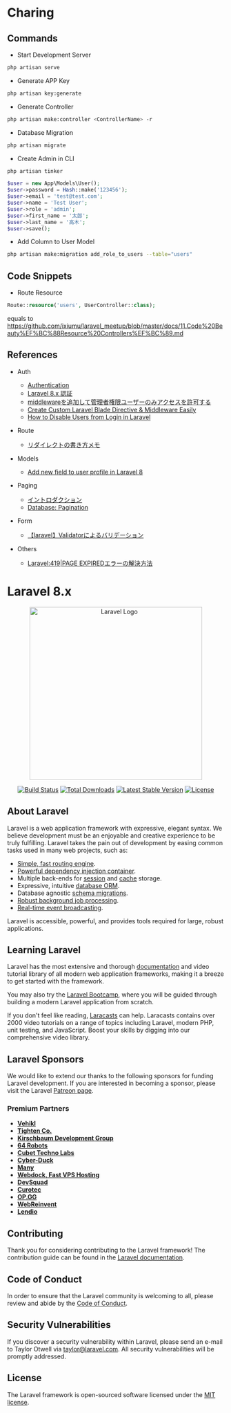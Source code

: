 # Charing


## Commands

- Start Development Server
```bash
php artisan serve
```

- Generate APP Key
```bash
php artisan key:generate
```

- Generate Controller
```bash
php artisan make:controller <ControllerName> -r
```

- Database Migration
```bash
php artisan migrate
```

- Create Admin in CLI
```bash
php artisan tinker
```
```php
$user = new App\Models\User();
$user->password = Hash::make('123456');
$user->email = 'test@test.com';
$user->name = 'Test User';
$user->role = 'admin';
$user->first_name = '太郎';
$user->last_name = '高木';
$user->save();
```

- Add Column to User Model
```bash
php artisan make:migration add_role_to_users --table="users"
```

## Code Snippets

- Route Resource
```php
Route::resource('users', UserController::class);
```
equals to
https://github.com/ixiumu/laravel_meetup/blob/master/docs/11.Code%20Beauty%EF%BC%88Resource%20Controllers%EF%BC%89.md

## References

- Auth
  - [Authentication](https://laravel.com/docs/10.x/authentication)
  - [Laravel 8.x 認証](https://readouble.com/laravel/8.x/ja/authentication.html)
  - [middlewareを追加して管理者権限ユーザーのみアクセスを許可する](https://ohta412.jp/laravel-middleware/)
  - [Create Custom Laravel Blade Directive & Middleware Easily](https://mahekarim.medium.com/create-custom-laravel-blade-directive-middleware-easily-75155bf00cc9)
  - [How to Disable Users from Login in Laravel](https://dev.to/techtoolindia/how-to-disable-users-from-login-in-laravel-bm9)

- Route
  - [リダイレクトの書き方メモ](https://qiita.com/manbolila/items/767e1dae399de16813fb)

- Models
  - [Add new field to user profile in Laravel 8](https://dev.to/arifiqbal/add-new-field-to-user-profile-in-laravel-8-49ck)

- Paging
  - [イントロダクション](https://readouble.com/laravel/8.x/ja/pagination.html)
  - [Database: Pagination](https://laravel.com/docs/10.x/pagination)

- Form
  - [【laravel】Validatorによるバリデーション](https://qiita.com/gone0021/items/c613ef7e006b6f5d47ce)

- Others
  - [Laravel:419|PAGE EXPIREDエラーの解決方法](https://qiita.com/taka_no_okapi/items/fb4bbe59c18eeaf5a043)
# Laravel 8.x

<p align="center"><a href="https://laravel.com" target="_blank"><img src="https://raw.githubusercontent.com/laravel/art/master/logo-lockup/5%20SVG/2%20CMYK/1%20Full%20Color/laravel-logolockup-cmyk-red.svg" width="400" alt="Laravel Logo"></a></p>

<p align="center">
<a href="https://github.com/laravel/framework/actions"><img src="https://github.com/laravel/framework/workflows/tests/badge.svg" alt="Build Status"></a>
<a href="https://packagist.org/packages/laravel/framework"><img src="https://img.shields.io/packagist/dt/laravel/framework" alt="Total Downloads"></a>
<a href="https://packagist.org/packages/laravel/framework"><img src="https://img.shields.io/packagist/v/laravel/framework" alt="Latest Stable Version"></a>
<a href="https://packagist.org/packages/laravel/framework"><img src="https://img.shields.io/packagist/l/laravel/framework" alt="License"></a>
</p>

## About Laravel

Laravel is a web application framework with expressive, elegant syntax. We believe development must be an enjoyable and creative experience to be truly fulfilling. Laravel takes the pain out of development by easing common tasks used in many web projects, such as:

- [Simple, fast routing engine](https://laravel.com/docs/routing).
- [Powerful dependency injection container](https://laravel.com/docs/container).
- Multiple back-ends for [session](https://laravel.com/docs/session) and [cache](https://laravel.com/docs/cache) storage.
- Expressive, intuitive [database ORM](https://laravel.com/docs/eloquent).
- Database agnostic [schema migrations](https://laravel.com/docs/migrations).
- [Robust background job processing](https://laravel.com/docs/queues).
- [Real-time event broadcasting](https://laravel.com/docs/broadcasting).

Laravel is accessible, powerful, and provides tools required for large, robust applications.

## Learning Laravel

Laravel has the most extensive and thorough [documentation](https://laravel.com/docs) and video tutorial library of all modern web application frameworks, making it a breeze to get started with the framework.

You may also try the [Laravel Bootcamp](https://bootcamp.laravel.com), where you will be guided through building a modern Laravel application from scratch.

If you don't feel like reading, [Laracasts](https://laracasts.com) can help. Laracasts contains over 2000 video tutorials on a range of topics including Laravel, modern PHP, unit testing, and JavaScript. Boost your skills by digging into our comprehensive video library.

## Laravel Sponsors

We would like to extend our thanks to the following sponsors for funding Laravel development. If you are interested in becoming a sponsor, please visit the Laravel [Patreon page](https://patreon.com/taylorotwell).

### Premium Partners

- **[Vehikl](https://vehikl.com/)**
- **[Tighten Co.](https://tighten.co)**
- **[Kirschbaum Development Group](https://kirschbaumdevelopment.com)**
- **[64 Robots](https://64robots.com)**
- **[Cubet Techno Labs](https://cubettech.com)**
- **[Cyber-Duck](https://cyber-duck.co.uk)**
- **[Many](https://www.many.co.uk)**
- **[Webdock, Fast VPS Hosting](https://www.webdock.io/en)**
- **[DevSquad](https://devsquad.com)**
- **[Curotec](https://www.curotec.com/services/technologies/laravel/)**
- **[OP.GG](https://op.gg)**
- **[WebReinvent](https://webreinvent.com/?utm_source=laravel&utm_medium=github&utm_campaign=patreon-sponsors)**
- **[Lendio](https://lendio.com)**

## Contributing

Thank you for considering contributing to the Laravel framework! The contribution guide can be found in the [Laravel documentation](https://laravel.com/docs/contributions).

## Code of Conduct

In order to ensure that the Laravel community is welcoming to all, please review and abide by the [Code of Conduct](https://laravel.com/docs/contributions#code-of-conduct).

## Security Vulnerabilities

If you discover a security vulnerability within Laravel, please send an e-mail to Taylor Otwell via [taylor@laravel.com](mailto:taylor@laravel.com). All security vulnerabilities will be promptly addressed.

## License

The Laravel framework is open-sourced software licensed under the [MIT license](https://opensource.org/licenses/MIT).
